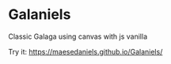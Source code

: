 # Galaniels
Classic Galaga using canvas with js vanilla


Try it:  https://maesedaniels.github.io/Galaniels/
